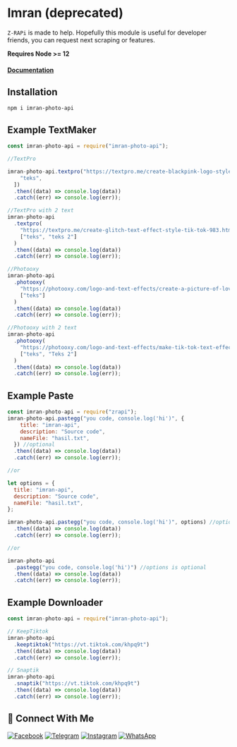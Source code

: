 # Imran (deprecated)

`Z-RAPi` is made to help. Hopefully this module is useful for developer friends, you can request next scraping or features.

<b>Requires Node >= 12</b>

#### [Documentation](https://github.com/MR-IMRAN-60/imran-photo-api)

## Installation

```
npm i imran-photo-api
```

## Example TextMaker

```js
const imran-photo-api = require("imran-photo-api");

//TextPro

imran-photo-api.textpro("https://textpro.me/create-blackpink-logo-style-online-1001.html", [
    "teks",
  ])
  .then((data) => console.log(data))
  .catch((err) => console.log(err));

//TextPro with 2 text
imran-photo-api
  .textpro(
    "https://textpro.me/create-glitch-text-effect-style-tik-tok-983.html",
    ["teks", "teks 2"]
  )
  .then((data) => console.log(data))
  .catch((err) => console.log(err));

//Photooxy
imran-photo-api
  .photooxy(
    "https://photooxy.com/logo-and-text-effects/create-a-picture-of-love-message-377.html",
    ["teks"]
  )
  .then((data) => console.log(data))
  .catch((err) => console.log(err));

//Photooxy with 2 text
imran-photo-api
  .photooxy(
    "https://photooxy.com/logo-and-text-effects/make-tik-tok-text-effect-375.html",
    ["teks", "Teks 2"]
  )
  .then((data) => console.log(data))
  .catch((err) => console.log(err));
```

## Example Paste

```js
const imran-photo-api = require("zrapi");
imran-photo-api.pastegg("you code, console.log('hi')", {
    title: "imran-api",
    description: "Source code",
    nameFile: "hasil.txt",
  }) //optional
  .then((data) => console.log(data))
  .catch((err) => console.log(err));

//or

let options = {
  title: "imran-api",
  description: "Source code",
  nameFile: "hasil.txt",
};

imran-photo-api.pastegg("you code, console.log('hi')", options) //options is optional
  .then((data) => console.log(data))
  .catch((err) => console.log(err));

//or

imran-photo-api
  .pastegg("you code, console.log('hi')") //options is optional
  .then((data) => console.log(data))
  .catch((err) => console.log(err));
```

## Example Downloader

```js
const imran-photo-api = require("imran-photo-api");

// KeepTiktok
imran-photo-api
  .keeptiktok("https://vt.tiktok.com/khpq9t")
  .then((data) => console.log(data))
  .catch((err) => console.log(err));

// Snaptik
imran-photo-api
  .snaptik("https://vt.tiktok.com/khpq9t")
  .then((data) => console.log(data))
  .catch((err) => console.log(err));
```

## &#x1F919; Connect With Me

[![Facebook](https://img.shields.io/badge/Facebook-%234267B2.svg?&style=for-the-badge&logo=facebook&logoColor=white)](https://facebook.com/Imran.Ahmed099)
[![Telegram](https://img.shields.io/badge/Telegram-%230088cc.svg?&style=for-the-badge&logo=telegram&logoColor=white)](https://t.me/)
[![Instagram](https://img.shields.io/badge/Instagram-E4405F?style=for-the-badge&logo=instagram&logoColor=white)](https://instagram.com/Imran.Ahmed099)
[![WhatsApp](https://img.shields.io/badge/WhatsApp-25D366?style=for-the-badge&logo=whatsapp&logoColor=white)](https://wa.me/+8801689903267)

